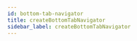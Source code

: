 ```yaml
---
id: bottom-tab-navigator
title: createBottomTabNavigator
sidebar_label: createBottomTabNavigator
---
```

